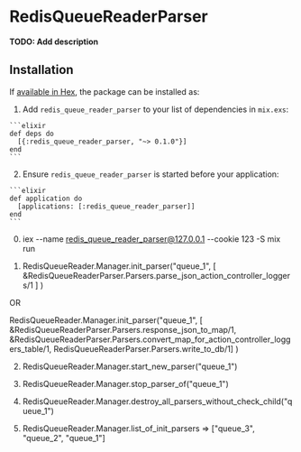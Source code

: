 # RedisQueueReaderParser

**TODO: Add description**

## Installation

If [available in Hex](https://hex.pm/docs/publish), the package can be installed as:

  1. Add `redis_queue_reader_parser` to your list of dependencies in `mix.exs`:

    ```elixir
    def deps do
      [{:redis_queue_reader_parser, "~> 0.1.0"}]
    end
    ```

  2. Ensure `redis_queue_reader_parser` is started before your application:

    ```elixir
    def application do
      [applications: [:redis_queue_reader_parser]]
    end
    ```



0) iex --name redis_queue_reader_parser@127.0.0.1 --cookie 123  -S mix run


1) RedisQueueReader.Manager.init_parser("queue_1", [ &RedisQueueReaderParser.Parsers.parse_json_action_controller_loggers/1 ] )

OR

RedisQueueReader.Manager.init_parser("queue_1", [ &RedisQueueReaderParser.Parsers.response_json_to_map/1, &RedisQueueReaderParser.Parsers.convert_map_for_action_controller_loggers_table/1,  RedisQueueReaderParser.Parsers.write_to_db/1] )


2) RedisQueueReader.Manager.start_new_parser("queue_1")

3) RedisQueueReader.Manager.stop_parser_of("queue_1")

4) RedisQueueReader.Manager.destroy_all_parsers_without_check_child("queue_1")

5) RedisQueueReader.Manager.list_of_init_parsers => ["queue_3", "queue_2", "queue_1"]
